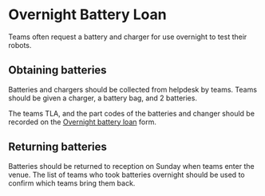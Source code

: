 # Overnight Battery Loan

Teams often request a battery and charger for use overnight to test their robots.

## Obtaining batteries

Batteries and chargers should be collected from helpdesk by teams. Teams should be given a charger, a battery bag, and 2 batteries.

The teams TLA, and the part codes of the batteries and changer should be recorded on the [Overnight battery loan]() form.

## Returning batteries

Batteries should be returned to reception on Sunday when teams enter the venue. The list of teams who took batteries overnight should be used to confirm which teams bring them back.

